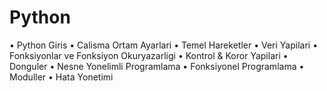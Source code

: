 # Python
•	Python Giris
•	Calisma Ortam Ayarlari
•	Temel Hareketler
•	Veri Yapilari
•	Fonksiyonlar ve Fonksiyon Okuryazarligi
•	Kontrol & Koror Yapilari
•	Donguler
•	Nesne Yonelimli Programlama
•	Fonksiyonel Programlama
•	Moduller
•	Hata Yonetimi
